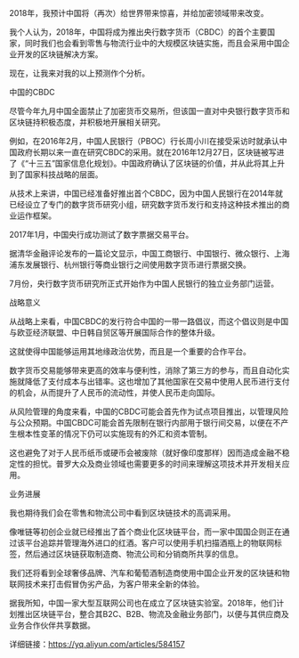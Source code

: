 2018年，我预计中国将（再次）给世界带来惊喜，并给加密领域带来改变。

我个人认为，2018年，中国将成为推出央行数字货币（CBDC）的首个主要国家，同时我们也会看到零售与物流行业中的大规模区块链实施，而且会采用中国企业开发的区块链解决方案。

现在，让我来对我的以上预测作个分析。

中国的CBDC

尽管今年九月中国全面禁止了加密货币交易所，但该国一直对中央银行数字货币和区块链持积极态度，并积极地开展相关研究。

例如，在2016年2月，中国人民银行（PBOC）行长周小川在接受采访时就承认中国政府长期以来一直在研究CBDC的采用。就在2016年12月27日，区块链被写进了《“十三五”国家信息化规划》。中国政府确认了区块链的价值，并从此将其上升到了国家科技战略的层面。

从技术上来讲，中国已经准备好推出首个CBDC，因为中国人民银行在2014年就已经设立了专门的数字货币研究小组，研究数字货币发行和支持这种技术推出的商业运作框架。

2017年1月，中国央行成功测试了数字票据交易平台。

据清华金融评论发布的一篇论文显示，中国工商银行、中国银行、微众银行、上海浦东发展银行、杭州银行等商业银行之间使用数字货币进行票据交换。

7月份，央行数字货币研究所正式开始作为中国人民银行的独立业务部门运营。


战略意义

从战略上来看，中国CBDC的发行符合中国的一带一路倡议，而这个倡议则是中国与欧亚经济联盟、中日韩自贸区等开展国际合作的整体升级。

这就使得中国能够运用其地缘政治优势，而且是一个重要的合作平台。

数字货币交易能够带来更高的效率与便利性，消除了第三方的参与，而且自动化实施就降低了支付成本与出错率。这也增加了其他国家在交易中使用人民币进行支付的机会，从而提升了人民币的流动性，并使人民币走向国际。

从风险管理的角度来看，中国的CBDC可能会首先作为试点项目推出，以管理风险与公众预期。中国CBDC可能会首先限制在银行内部用于银行间交易，以便在不产生根本性变革的情况下仍可以实施现有的外汇和资本管制。

这也避免了对于人民币纸币或硬币会被废除（就好像印度那样）因而造成金融不稳定性的担忧。普罗大众及商业领域也需要更多的时间来理解这项技术并开发相关应用。


业务进展

我也期待我们会在零售和物流公司中看到区块链技术的高调采用。

像唯链等初创企业就已经推出了首个商业化区块链平台，而一家中国国企则正在通过该平台追踪并管理海外进口的红酒。客户可以使用手机扫描酒瓶上的物联网标签，然后通过区块链获取制造商、物流公司和分销商所共享的信息。

我们还将看到全球奢侈品牌、汽车和葡萄酒制造商使用中国企业开发的区块链和物联网技术来打击假冒伪劣产品，为客户带来全新的体验。

据我所知，中国一家大型互联网公司也在成立了区块链实验室。2018年，他们计划推出区块链平台，整合其B2C、B2B、物流及金融业务部门，以便与其供应商及业务合作伙伴共享数据。

详细链接：https://yq.aliyun.com/articles/584157
